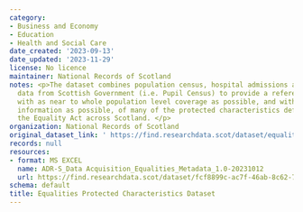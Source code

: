 ```yaml
---
category:
- Business and Economy
- Education
- Health and Social Care
date_created: '2023-09-13'
date_updated: '2023-11-29'
license: No licence
maintainer: National Records of Scotland
notes: <p>The dataset combines population census, hospital admissions and school education
  data from Scottish Government (i.e. Pupil Census) to provide a reference dataset
  with as near to whole population level coverage as possible, and with as up-to-date
  information as possible, of many of the protected characteristics defined under
  the Equality Act across Scotland. </p>
organization: National Records of Scotland
original_dataset_link: ' https://find.researchdata.scot/dataset/equalities-protected-characteristics-dataset'
records: null
resources:
- format: MS EXCEL
  name: ADR-S_Data Acquisition_Equalities_Metadata_1.0-20231012
  url: https://find.researchdata.scot/dataset/fcf8899c-ac7f-46ab-8c62-793a7fc94301/resource/e41366be-c149-4504-a26c-d80e5e242895/download/adr-s_data-acquisition_equalities_metadata_1.0-20231012.xlsx
schema: default
title: Equalities Protected Characteristics Dataset
---
```

